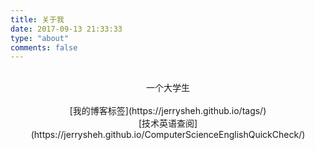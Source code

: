 ```yaml
---
title: 关于我
date: 2017-09-13 21:33:33
type: "about"
comments: false
---
```


</br>


<div align = "center">一个大学生</div>

<div align = "center"></div>

</br>

<div align = "center">[我的博客标签](https://jerrysheh.github.io/tags/)</div>

<div align = "center">[技术英语查阅](https://jerrysheh.github.io/ComputerScienceEnglishQuickCheck/)</div>